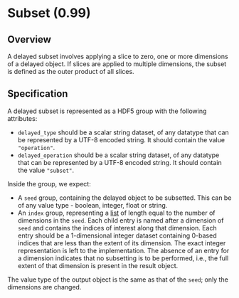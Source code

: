 

# Subset (0.99)

## Overview

A delayed subset involves applying a slice to zero, one or more dimensions of a delayed object.
If slices are applied to multiple dimensions, the subset is defined as the outer product of all slices.

## Specification

A delayed subset is represented as a HDF5 group with the following attributes:

- `delayed_type` should be a scalar string dataset, of any datatype that can be represented by a UTF-8 encoded string.
  It should contain the value `"operation"`.
- `delayed_operation` should be a scalar string dataset, of any datatype that can be represented by a UTF-8 encoded string.
  It should contain the value `"subset"`.

Inside the group, we expect:

- A `seed` group, containing the delayed object to be subsetted. 
  This can be of any value type - boolean, integer, float or string.
- An `index` group, representing a [list](_general.md#lists) of length equal to the number of dimensions in the `seed`.
  Each child entry is named after a dimension of `seed` and contains the indices of interest along that dimension.
  Each entry should be a 1-dimensional integer dataset containing 0-based indices that are less than the extent of its dimension.
  The exact integer representation is left to the implementation.
  The absence of an entry for a dimension indicates that no subsetting is to be performed, i.e., the full extent of that dimension is present in the result object.

The value type of the output object is the same as that of the `seed`; only the dimensions are changed.
